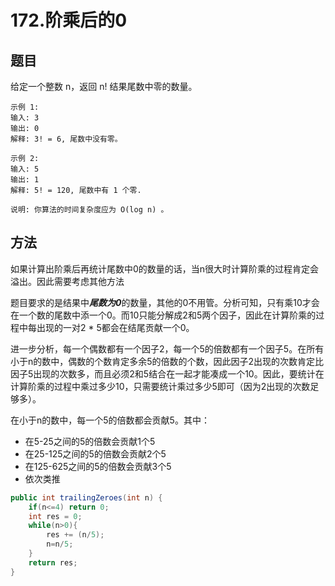 # 172.阶乘后的0

## 题目
给定一个整数 n，返回 n! 结果尾数中零的数量。

    示例 1:
    输入: 3
    输出: 0
    解释: 3! = 6, 尾数中没有零。

    示例 2:
    输入: 5
    输出: 1
    解释: 5! = 120, 尾数中有 1 个零.

    说明: 你算法的时间复杂度应为 O(log n) 。

## 方法
如果计算出阶乘后再统计尾数中0的数量的话，当n很大时计算阶乘的过程肯定会溢出。因此需要考虑其他方法

题目要求的是结果中***尾数为0***的数量，其他的0不用管。分析可知，只有乘10才会在一个数的尾数中添一个0。而10只能分解成2和5两个因子，因此在计算阶乘的过程中每出现的一对2 * 5都会在结尾贡献一个0。

进一步分析，每一个偶数都有一个因子2，每一个5的倍数都有一个因子5。在所有小于n的数中，偶数的个数肯定多余5的倍数的个数，因此因子2出现的次数肯定比因子5出现的次数多，而且必须2和5结合在一起才能凑成一个10。因此，要统计在计算阶乘的过程中乘过多少10，只需要统计乘过多少5即可（因为2出现的次数足够多）。

在小于n的数中，每一个5的倍数都会贡献5。其中：
* 在5-25之间的5的倍数会贡献1个5
* 在25-125之间的5的倍数会贡献2个5
* 在125-625之间的5的倍数会贡献3个5
* 依次类推

```java
public int trailingZeroes(int n) {
    if(n<=4) return 0;
    int res = 0;
    while(n>0){
        res += (n/5);
        n=n/5;
    }
    return res;
}
```
